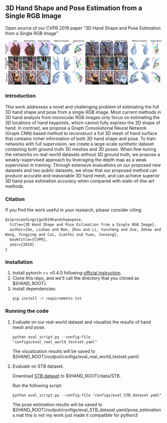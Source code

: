 ## 3D Hand Shape and Pose Estimation from a Single RGB Image
Open source of our CVPR 2019 paper "3D Hand Shape and Pose Estimation from a Single RGB Image"

![prediction example](teaser.png)

### Introduction

This work addresses a novel and challenging problem of estimating the full 3D hand shape and pose from a single RGB image. Most current methods in 3D hand analysis from monocular RGB images only focus on estimating the 3D locations of hand keypoints, which cannot fully express the 3D shape of hand. In contrast, we propose a Graph Convolutional Neural Network (Graph CNN) based method to reconstruct a full 3D mesh of hand surface that contains richer information of both 3D hand shape and pose. To train networks with full supervision, we create a large-scale synthetic dataset containing both ground truth 3D meshes and 3D poses. When fine-tuning the networks on real-world datasets without 3D ground truth, we propose a weakly-supervised approach by leveraging the depth map as a weak supervision in training. Through extensive evaluations on our proposed new datasets and two public datasets, we show that our proposed method can produce accurate and reasonable 3D hand mesh, and can achieve superior 3D hand pose estimation accuracy when compared with state-of-the-art methods.

### Citation
If you find the work useful in your research, please consider citing:

	@inproceedings{ge2019handshapepose,
	  title={3D Hand Shape and Pose Estimation from a Single RGB Image},
	  author={Ge, Liuhao and Ren, Zhou and Li, Yuncheng and Xue, Zehao and Wang, Yingying and Cai, Jianfei and Yuan, Junsong},
	  booktitle={CVPR},
	  year={2019}
	}

### Installation
1. Install pytorch >= v0.4.0 following [official instruction](https://pytorch.org/).
2. Clone this repo, and we'll call the directory that you cloned as ${HAND_ROOT}.
3. Install dependencies:
    ```
    pip install -r requirements.txt
    ```
    
### Running the code
1. Evaluate on our real-world dataset and visualize the results of hand mesh and pose.
    ```
    python eval_script.py --config-file "configs/eval_real_world_testset.yaml"
    ```
   The visualization results will be saved to ${HAND_ROOT}/output/configs/eval_real_world_testset.yaml/

2. Evaluate on STB dataset.

    Download [STB dataset](https://www.dropbox.com/sh/ve1yoar9fwrusz0/AAAfu7Fo4NqUB7Dn9AiN8pCca?dl=0) to ${HAND_ROOT}/data/STB.
    
    Run the following script:
    ```
    python eval_script.py --config-file "configs/eval_STB_dataset.yaml"
    ```
   The pose estimation results will be saved to ${HAND_ROOT}/output/configs/eval_STB_dataset.yaml/pose_estimations.mat      this is not my work just made it compatible for python3
